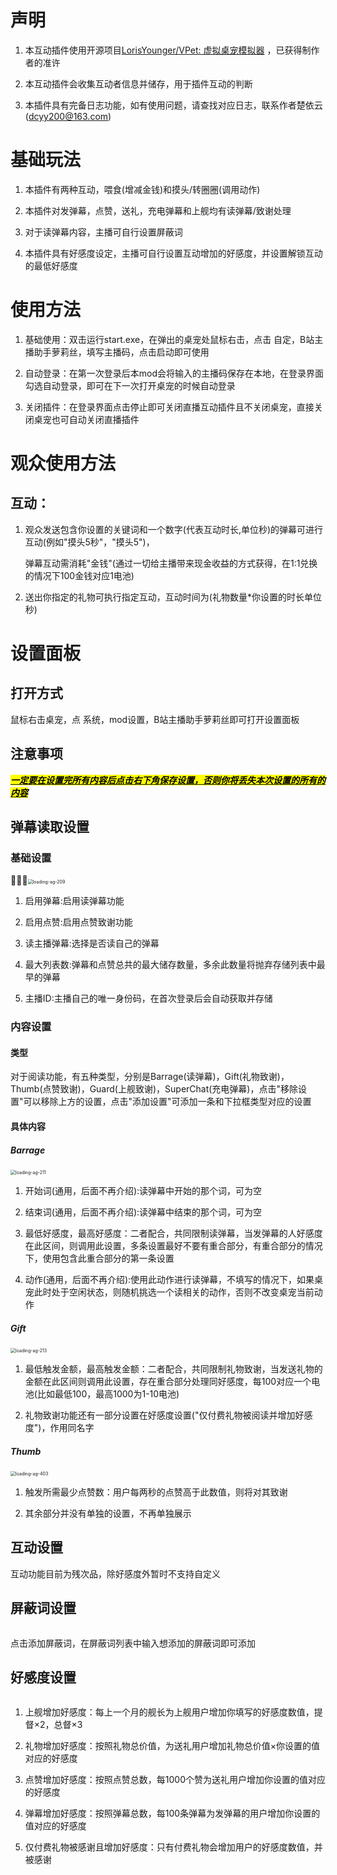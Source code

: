 # 声明

1. 本互动插件使用开源项目[LorisYounger/VPet: 虚拟桌宠模拟器](https://github.com/LorisYounger/VPet) ，已获得制作者的准许

2. 本互动插件会收集互动者信息并储存，用于插件互动的判断

3. 本插件具有完备日志功能，如有使用问题，请查找对应日志，联系作者楚依云(dcyy200@163.com)

# 基础玩法

1. 本插件有两种互动，喂食(增减金钱)和摸头/转圈圈(调用动作)

2. 本插件对发弹幕，点赞，送礼，充电弹幕和上舰均有读弹幕/致谢处理

3. 对于读弹幕内容，主播可自行设置屏蔽词

4. 本插件具有好感度设定，主播可自行设置互动增加的好感度，并设置解锁互动的最低好感度

# 使用方法

1. 基础使用：双击运行start.exe，在弹出的桌宠处鼠标右击，点击 自定，B站主播助手萝莉丝，填写主播码，点击启动即可使用

2. 自动登录：在第一次登录后本mod会将输入的主播码保存在本地，在登录界面勾选自动登录，即可在下一次打开桌宠的时候自动登录

3. 关闭插件：在登录界面点击停止即可关闭直播互动插件且不关闭桌宠，直接关闭桌宠也可自动关闭直播插件

# 观众使用方法

## 互动：

1. 观众发送包含你设置的关键词和一个数字(代表互动时长,单位秒)的弹幕可进行互动(例如"摸头5秒"，"摸头5")，
   
   弹幕互动需消耗"金钱"(通过一切给主播带来现金收益的方式获得，在1:1兑换的情况下100金钱对应1电池)

2. 送出你指定的礼物可执行指定互动，互动时间为(礼物数量*你设置的时长单位秒)

# 设置面板

## 打开方式

鼠标右击桌宠，点 系统，mod设置，B站主播助手萝莉丝即可打开设置面板

## 注意事项

***<u><mark>一定要在设置完所有内容后点击右下角保存设置，否则你将丢失本次设置的所有的内容</mark></u>***

## 弹幕读取设置

### 基础设置

<img title="" src="./Pictures/BasicSetting.png" alt="loading-ag-209" style="zoom:50%;">

1. 启用弹幕:启用读弹幕功能

2. 启用点赞:启用点赞致谢功能

3. 读主播弹幕:选择是否读自己的弹幕

4. 最大列表数:弹幕和点赞总共的最大储存数量，多余此数量将抛弃存储列表中最早的弹幕

5. 主播ID:主播自己的唯一身份码，在首次登录后会自动获取并存储

### 内容设置

#### 类型

对于阅读功能，有五种类型，分别是Barrage(读弹幕)，Gift(礼物致谢)，Thumb(点赞致谢)，Guard(上舰致谢)，SuperChat(充电弹幕)，点击"移除设置"可以移除上方的设置，点击"添加设置"可添加一条和下拉框类型对应的设置

#### 具体内容

##### Barrage

<img title="" src="./Pictures/BarrageSetting.png" alt="loading-ag-211" style="zoom:50%;">

1. 开始词(通用，后面不再介绍):读弹幕中开始的那个词，可为空

2. 结束词(通用，后面不再介绍):读弹幕中结束的那个词，可为空

3. 最低好感度，最高好感度：二者配合，共同限制读弹幕，当发弹幕的人好感度在此区间，则调用此设置，多条设置最好不要有重合部分，有重合部分的情况下，使用包含此重合部分的第一条设置

4. 动作(通用，后面不再介绍):使用此动作进行读弹幕，不填写的情况下，如果桌宠此时处于空闲状态，则随机挑选一个读相关的动作，否则不改变桌宠当前动作

##### Gift

<img title="" src="./Pictures/GiftSetting.png" alt="loading-ag-213" style="zoom:50%;">

1. 最低触发金额，最高触发金额：二者配合，共同限制礼物致谢，当发送礼物的金额在此区间则调用此设置，存在重合部分处理同好感度，每100对应一个电池(比如最低100，最高1000为1-10电池)

2. 礼物致谢功能还有一部分设置在好感度设置("仅付费礼物被阅读并增加好感度")，作用同名字

##### Thumb

<img title="" src="./Pictures/ThumbSetting.png" alt="loading-ag-403" style="zoom:50%;">

1. 触发所需最少点赞数：用户每两秒的点赞高于此数值，则将对其致谢

2. 其余部分并没有单独的设置，不再单独展示

## 互动设置

互动功能目前为残次品，除好感度外暂时不支持自定义

## 屏蔽词设置

<img src="./Pictures/BlockSetting.png" title="" alt="" style="zoom:50%;">

点击添加屏蔽词，在屏蔽词列表中输入想添加的屏蔽词即可添加

## 好感度设置

<img src="./Pictures/LikeSetting.png" title="" alt="" style="zoom:50%;">

1. 上舰增加好感度：每上一个月的舰长为上舰用户增加你填写的好感度数值，提督×2，总督×3

2. 礼物增加好感度：按照礼物总价值，为送礼用户增加礼物总价值×你设置的值对应的好感度

3. 点赞增加好感度：按照点赞总数，每1000个赞为送礼用户增加你设置的值对应的好感度

4. 弹幕增加好感度：按照弹幕总数，每100条弹幕为发弹幕的用户增加你设置的值对应的好感度

5. 仅付费礼物被感谢且增加好感度：只有付费礼物会增加用户的好感度数值，并被感谢
